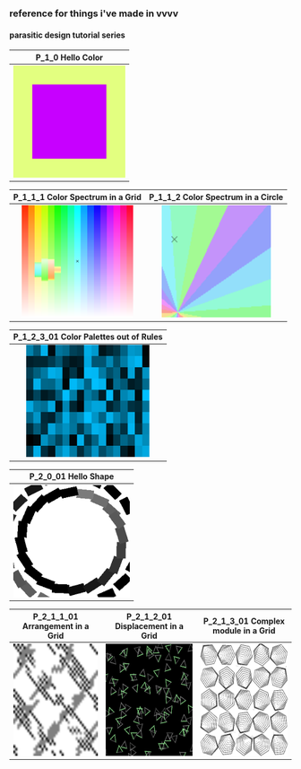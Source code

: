 ### reference for things i've made in vvvv

#### parasitic design tutorial series

| P_1_0 Hello Color  |
| :---: |
| <a href="https://github.com/pussinboot/learning-vvvvv/tree/master/parasitic_redesign/P_1_0%20Hello%20Color"><img src="./previews/parasitic_redesign/P_1_0_01.png" height="200px"></a> |

| P_1_1_1 Color Spectrum in a Grid | P_1_1_2 Color Spectrum in a Circle |
| :---: | :---: |
| <a href="https://github.com/pussinboot/learning-vvvvv/tree/master/parasitic_redesign/P_1_1_1%20Color%20Spectrum%20in%20a%20Grid"><img src="./previews/parasitic_redesign/P_1_1_1_01.png" height="200px"></a> | <a href="https://github.com/pussinboot/learning-vvvvv/tree/master/parasitic_redesign/P_1_1_2%20Color%20Spectrum%20in%20a%20Circle"><img src="./previews/parasitic_redesign/P_1_1_2_01.png" height="200px"></a> |

| P_1_2_3_01 Color Palettes out of Rules |
| :---: |
| <a href="https://github.com/pussinboot/learning-vvvvv/tree/master/parasitic_redesign/P_1_2_3_01%20Color%20Palettes%20out%20of%20Rules"><img src="./previews/parasitic_redesign/P_1_2_3_01.png" height="200px"></a> |

| P_2_0_01 Hello Shape |
| :---: |
| <a href="https://github.com/pussinboot/learning-vvvvv/tree/master/parasitic_redesign/P_2_0_01%20Hello%20Shape"><img src="./previews/parasitic_redesign/P_2_0_01.png" height="200px"></a> |

| P_2_1_1_01 Arrangement in a Grid | P_2_1_2_01 Displacement in a Grid | P_2_1_3_01 Complex module in a Grid |
| :---: | :---: | :---: |
| <a href="https://github.com/pussinboot/learning-vvvvv/tree/master/parasitic_redesign/P_2_1_1_01%20Arrangement%20in%20a%20Grid"><img src="./previews/parasitic_redesign/P_2_1_1_01.png" height="200px"></a> | <a href="https://github.com/pussinboot/learning-vvvvv/tree/master/parasitic_redesign/P_2_1_2_01%20Displacement%20in%20a%20Grid"><img src="./previews/parasitic_redesign/P_2_1_2_01.png" height="200px"></a> | <a href="https://github.com/pussinboot/learning-vvvvv/tree/master/parasitic_redesign/P_2_1_3_01%20Complex%20module%20in%20a%20Grid"><img src="./previews/parasitic_redesign/P_2_1_3_01.png" height="200px"></a> 

